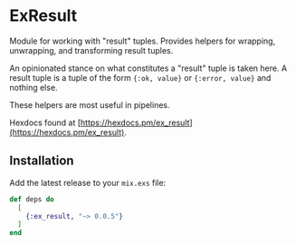# ExResult

Module for working with "result" tuples. Provides helpers for wrapping, unwrapping, and transforming result tuples.

An opinionated stance on what constitutes a "result" tuple is taken here. A result tuple is a tuple of the form `{:ok, value}` or `{:error, value}` and nothing else.

These helpers are most useful in pipelines.

Hexdocs found at
[https://hexdocs.pm/ex_result](https://hexdocs.pm/ex_result).

## Installation

Add the latest release to your `mix.exs` file:

```elixir
def deps do
  [
    {:ex_result, "~> 0.0.5"}
  ]
end
```
